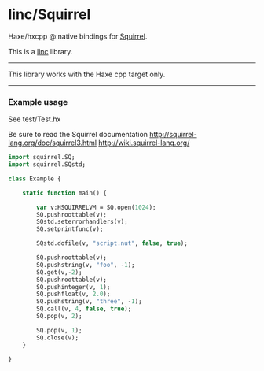 # linc/Squirrel
Haxe/hxcpp @:native bindings for [Squirrel](https://squirrel-lang.org/).

This is a [linc](http://snowkit.github.io/linc/) library.

---

This library works with the Haxe cpp target only.

---

### Example usage

See test/Test.hx

Be sure to read the Squirrel documentation
http://squirrel-lang.org/doc/squirrel3.html
http://wiki.squirrel-lang.org/

```haxe
import squirrel.SQ;
import squirrel.SQstd;

class Example {

    static function main() {

        var v:HSQUIRRELVM = SQ.open(1024);
        SQ.pushroottable(v); 
        SQstd.seterrorhandlers(v); 
        SQ.setprintfunc(v); 

        SQstd.dofile(v, "script.nut", false, true);

        SQ.pushroottable(v);
        SQ.pushstring(v, "foo", -1);
        SQ.get(v,-2);
        SQ.pushroottable(v); 
        SQ.pushinteger(v, 1);
        SQ.pushfloat(v, 2.0);
        SQ.pushstring(v, "three", -1);
        SQ.call(v, 4, false, true);
        SQ.pop(v, 2); 

        SQ.pop(v, 1);
        SQ.close(v);
    }

}
```